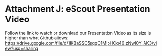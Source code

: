 ﻿# Attachment J: eScout Presentation Video

Follow the link to watch or download our Presentation Video as its size is higher than what Github allows:
https://drive.google.com/file/d/1IKBaSSC5sqqC1MIpHCq46_zNwl0Y_AK3/view?usp=sharing
